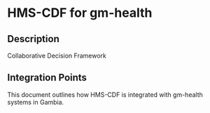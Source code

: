 # HMS-CDF for gm-health

## Description

Collaborative Decision Framework

## Integration Points

This document outlines how HMS-CDF is integrated with gm-health systems in Gambia.
